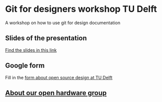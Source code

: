 # Git for designers workshop TU Delft
A workshop on how to use git for design documentation


## Slides of the presentation
[Find the slides in this link](https://docs.google.com/presentation/d/1xmRDEAV9S_TSd1QQ5ezBjGpXeF5w9daGEoxNpDNWF2k/edit#slide=id.p)

## Google form
Fill in the [form about open source design at TU Delft](https://docs.google.com/forms/d/e/1FAIpQLScNbl2aYJmehjgxVDoVChvU2nnIBlJmPZf8Qq6N3Pt4cc-d6Q/viewform)


## [About our open hardware group](http://gocommons.org/)
